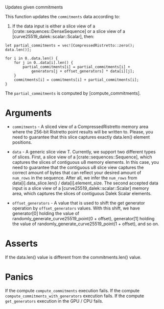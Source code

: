 Updates given commitments

This function updates the `commitments` data according to:

1. If the data input is either a slice view of a [crate::sequences::DenseSequence] or a slice view of a [curve25519_dalek::scalar::Scalar], then:

```text
let partial_commitments = vec![CompressedRistretto::zero(); data.len()];

for i in 0..data.len() {
    for j in 0..data[i].len() {
        partial_commitments[i] = partial_commitments[i] +
            generators[j + offset_generators] * data[i][j];
    }
    commitments[i] = commitments[i] + partial_commitments[i];
}
```

The `partial_commitments` is computed by [compute_commitments].

# Arguments

* `commitments` - A sliced view of a CompressedRistretto memory area where the 
               256-bit Ristretto point results will be written to. Please,
               you need to guarantee that this slice captures exactly
               data.len() element positions.

* `data` - A generic slice view T. Currently, we support
        two different types of slices. First, a slice view of a [crate::sequences::Sequence], 
        which captures the slices of contiguous u8 memory elements.
        In this case, you need to guarantee that the contiguous u8 slice view
        captures the correct amount of bytes that can reflect
        your desired amount of `num_rows` in the sequence. After all,
        we infer the `num_rows` from data\[i].data_slice.len() / data\[i].element_size.
        The second accepted data input is a slice view of a [curve25519_dalek::scalar::Scalar] memory area,
        which captures the slices of contiguous Dalek Scalar elements.

* `offset_generators` - A value that is used to shift the get generator operation by
                        `offset_generators` values. With this shift, we have
                        generator\[0] holding the value of randomly_generate_curve25519_point(0 + offset),
                        generator\[1] holding the value of randomly_generate_curve25519_point(1 + offset),
                        and so on.

# Asserts

If the data.len() value is different from the commitments.len() value.

# Panics

If the compute `compute_commitments` execution fails.
If the compute `compute_commitments_with_generators` execution fails.
If the compute `get_generators` execution in the GPU / CPU fails.

